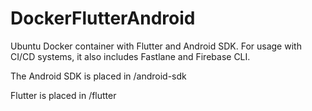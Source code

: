 # DockerFlutterAndroid
Ubuntu Docker container with Flutter and Android SDK. For usage with CI/CD systems, it also includes Fastlane and Firebase CLI.

The Android SDK is placed in /android-sdk

Flutter is placed in /flutter
